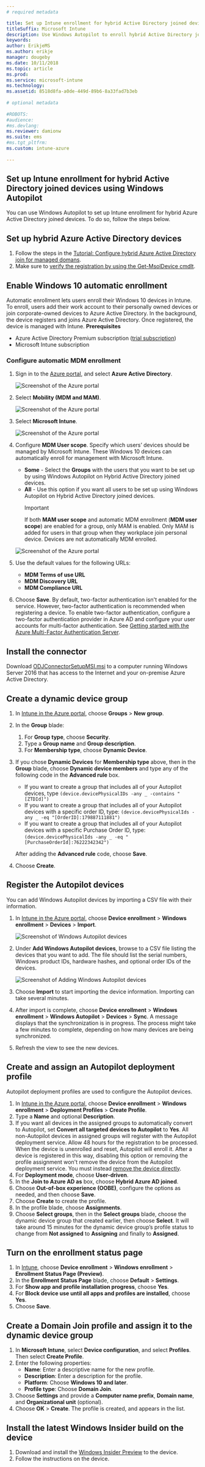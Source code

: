 ```yaml
---
# required metadata

title: Set up Intune enrollment for hybrid Active Directory joined devices using Windows Autopilot
titleSuffix: Microsoft Intune
description: Use Windows Autopilot to enroll hybrid Active Directory joined devices in Intune.
keywords:
author: ErikjeMS
ms.author: erikje
manager: dougeby
ms.date: 10/11/2018
ms.topic: article
ms.prod:
ms.service: microsoft-intune
ms.technology:
ms.assetid: 8518d8fa-a0de-449d-89b6-8a33fad7b3eb
 
# optional metadata
 
#ROBOTS:
#audience:
#ms.devlang:
ms.reviewer: damionw
ms.suite: ems
#ms.tgt_pltfrm:
ms.custom: intune-azure
 
---
```

 

## Set up Intune enrollment for hybrid Active Directory joined devices using Windows Autopilot
You can use Windows Autopilot to set up Intune enrollment for hybrid Azure Active Directory joined devices. To do so, follow the steps below.

## Set up hybrid Azure Active Directory devices
1.	Follow the steps in the [Tutorial: Configure hybrid Azure Active Directory join for managed domans](https://docs.microsoft.com/azure/active-directory/devices/hybrid-azuread-join-managed-domains).
2.	Make sure to [verify the registration by using the Get-MsolDevice cmdlt]( https://docs.microsoft.com/azure/active-directory/devices/hybrid-azuread-join-managed-domains#verify-the-registration).
## Enable Windows 10 automatic enrollment
Automatic enrollment lets users enroll their Windows 10 devices in Intune. To enroll, users add their work account to their personally owned devices or join corporate-owned devices to Azure Active Directory. In the background, the device registers and joins Azure Active Directory. Once registered, the device is managed with Intune.
**Prerequisites**
- Azure Active Directory Premium subscription ([trial subscription](http://go.microsoft.com/fwlink/?LinkID=816845))
- Microsoft Intune subscription

### Configure automatic MDM enrollment
1. Sign in to the [Azure portal](https://portal.azure.com), and select **Azure Active Directory**.

   ![Screenshot of the Azure portal](./media/auto-enroll-azure-main.png)

2. Select **Mobility (MDM and MAM)**.

   ![Screenshot of the Azure portal](./media/auto-enroll-mdm.png)

3. Select **Microsoft Intune**.

   ![Screenshot of the Azure portal](./media/auto-enroll-intune.png)

4. Configure **MDM User scope**. Specify which users’ devices should be managed by Microsoft Intune. These Windows 10 devices can automatically enroll for management with Microsoft Intune.
   - **Some** - Select the **Groups** with the users that you want to be set up by using Windows Autopilot on Hybrid Active Directory joined devices.
   - **All** - Use this option if you want all users to be set up using Windows Autopilot on Hybrid Active Directory joined devices.
      > [!IMPORTANT]
      > If both **MAM user scope** and automatic MDM enrollment (**MDM user scope**) are enabled for a group, only MAM is enabled. Only MAM is added for users in that group when they workplace join personal device. Devices are not automatically MDM enrolled.

   ![Screenshot of the Azure portal](./media/auto-enroll-scope.png)

5. Use the default values for the following URLs:
    - **MDM Terms of use URL**
    - **MDM Discovery URL**
    - **MDM Compliance URL**
6. Choose **Save**.
By default, two-factor authentication isn't enabled for the service. However, two-factor authentication is recommended when registering a device. To enable two-factor authentication, configure a two-factor authentication provider in Azure AD and configure your user accounts for multi-factor authentication. See [Getting started with the Azure Multi-Factor Authentication Server](https://docs.microsoft.com/azure/multi-factor-authentication/multi-factor-authentication-get-started-cloud).
## Install the connector
Download [ODJConnectorSetupMSI.msi]( tp://download.microsoft.com/download/1/E/B/1EB59BBC-4C33-459B-8A1C-DD3EF98D7B51/ODJConnectorSetupMsi.msi) to a computer running Windows Server 2016 that has access to the Internet and your on-premise Azure Active Directory.
## Create a dynamic device group
1. In [Intune in the Azure portal](https://aka.ms/intuneportal), choose **Groups** > **New group**.
2. In the **Group** blade:
    1. For **Group type**, choose **Security**.
    2. Type a **Group name** and **Group description**.
    3. For **Membership type**, choose **Dynamic Device**.
3. If you chose **Dynamic Devices** for **Membership type** above, then in the **Group** blade, choose **Dynamic device members** and type any of the following code in the **Advanced rule** box.
    - If you want to create a group that includes all of your Autopilot devices, type `(device.devicePhysicalIDs -any _ -contains "[ZTDId]")`
    - If you want to create a group that includes all of your Autopilot devices with a specific order ID, type: `(device.devicePhysicalIds -any _ -eq "[OrderID]:179887111881") `
    - If you want to create a group that includes all of your Autopilot devices with a specific Purchase Order ID, type: `(device.devicePhysicalIds -any _ -eq "[PurchaseOrderId]:76222342342")`
    
    After adding the **Advanced rule** code, choose **Save**.
5. Choose **Create**.  

## Register the Autopilot devices
You can add Windows Autopilot devices by importing a CSV file with their information.

1. In [Intune in the Azure portal](https://aka.ms/intuneportal), choose **Device enrollment** > **Windows enrollment** > **Devices** > **Import**.

    ![Screenshot of Windows Autopilot devices](media/enrollment-autopilot/autopilot-import-device.png)

2. Under **Add Windows Autopilot devices**, browse to a CSV file listing the devices that you want to add. The file should list the serial numbers, Windows product IDs, hardware hashes, and optional order IDs of the devices.

    ![Screenshot of Adding Windows Autopilot devices](media/enrollment-autopilot/autopilot-import-device2.png)

3. Choose **Import** to start importing the device information. Importing can take several minutes.

4. After import is complete, choose **Device enrollment** > **Windows enrollment** > **Windows Autopilot** > **Devices** > **Sync**. A message displays that the synchronization is in progress. The process might take a few minutes to complete, depending on how many devices are being synchronized.

5. Refresh the view to see the new devices.

## Create and assign an Autopilot deployment profile
Autopilot deployment profiles are used to configure the Autopilot devices.
1. In [Intune in the Azure portal](https://aka.ms/intuneportal), choose **Device enrollment** > **Windows enrollment** > **Deployment Profiles** > **Create Profile**.
2. Type a **Name** and optional **Description**.
3. If you want all devices in the assigned groups to automatically convert to Autopilot, set **Convert all targeted devices to Autopilot** to **Yes**. All non-Autopilot devices in assigned groups will register with the Autopilot deployment service. Allow 48 hours for the registration to be processed. When the device is unenrolled and reset, Autopilot will enroll it. After a device is registered in this way, disabling this option or removing the profile assignment won't remove the device from the Autopilot deployment service. You must instead [remove the device directly](enrollment-autopilot.md#delete-autopilot-devices).
4. For **Deployment mode**, choose **User-driven**.
5. In the **Join to Azure AD as** box, choose **Hybrid Azure AD joined**.
6. Choose **Out-of-box experience (OOBE)**, configure the options as needed, and then choose **Save**.
7. Choose **Create** to create the profile. 
8. In the profile blade, choose **Assignments**.
9. Choose **Select groups**, then in the **Select groups** blade, choose the dynamic device group that created earlier, then choose **Select**.
It will take around 15 minutes for the dynamic device group’s profile status to change from **Not assigned** to **Assigning** and finally to **Assigned**.
## Turn on the enrollment status page
1.  In [Intune](https://aka.ms/intuneportal), choose **Device enrollment** > **Windows enrollment** > **Enrollment Status Page (Preview)**.
2.  In the **Enrollment Status Page** blade, choose **Default** > **Settings**.
3.  For **Show app and profile installation progress**, choose **Yes**.
4. For **Block device use until all apps and profiles are installed**, choose **Yes**.
5.  Choose **Save**.
## Create a Domain Join profile and assign it to the dynamic device group
1. In **Microsoft Intune**, select **Device configuration**, and select **Profiles**. Then select **Create Profile**.
2. Enter the following properties:
   - **Name**: Enter a descriptive name for the new profile.
   - **Description**: Enter a description for the profile.
   - **Platform**: Choose **Windows 10 and later**.
   - **Profile type**: Choose **Domain Join**.
3.  Choose **Settings** and provide a **Computer name prefix**, **Domain name**, and **Organizational unit** (optional). 
4. Choose **OK** > **Create**. The profile is created, and appears in the list.
## Install the latest Windows Insider build on the device
1.	Download and install the [Windows Insider Preview]( https://www.microsoft.com/software-download/windowsinsiderpreviewiso) to the device.
2.	Follow the instructions on the device.


